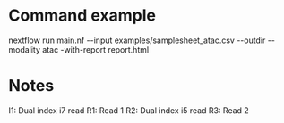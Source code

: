 
# Command example
 nextflow run main.nf --input examples/samplesheet_atac.csv --outdir <outdir> --modality atac -with-report report.html 


# Notes
I1: Dual index i7 read 
R1: Read 1
R2: Dual index i5 read
R3: Read 2 
